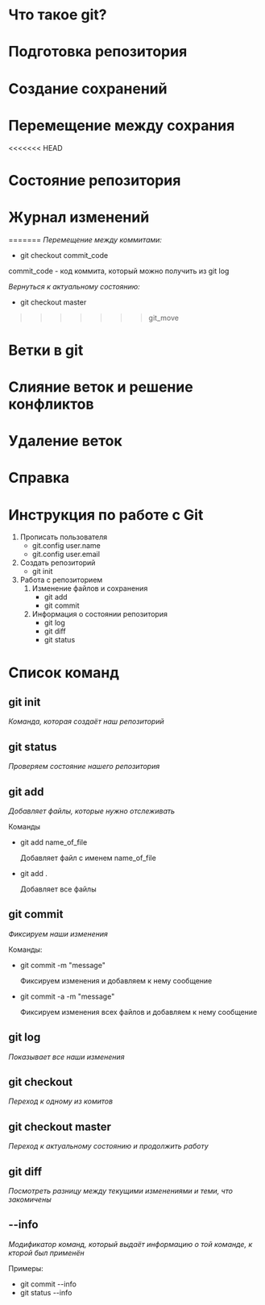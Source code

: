 # Что такое git?

# Подготовка репозитория

# Создание сохранений

# Перемещение между сохрания

<<<<<<< HEAD
# Состояние репозитория

# Журнал изменений
=======
*Перемещение между коммитами:*

* git checkout commit_code

commit_code - код коммита, который можно получить из git log

*Вернуться к актуальному состоянию:*
* git checkout master
>>>>>>> git_move

# Ветки в git

# Слияние веток и решение конфликтов

# Удаление веток

# Справка









# Инструкция по работе с Git 
1. Прописать пользователя
    * git.config user.name
    * git.config user.email
2. Создать репозиторий
   * git init
3. Работа с репозиторием
   1. Изменение файлов и сохранения
       * git add
       * git commit
   2. Информация о состоянии репозитория
      * git log
      * git diff
      * git status

# Список команд

## git init
*Команда, которая создаёт наш репозиторий*

## git status
*Проверяем состояние нашего репозитория*

## git add
*Добавляет файлы, которые нужно отслеживать*

Команды
* git add name_of_file

   Добавляет файл с именем name_of_file

* git add .
   
   Добавляет все файлы

## git commit
*Фиксируем наши изменения*

Команды:
* git commit -m "message"
    
     Фиксируем изменения и добавляем к нему сообщение

* git commit -a -m "message"

     Фиксируем изменения всех файлов и добавляем к нему сообщение

## git log
*Показывает все наши изменения*

## git checkout
*Переход к одному из комитов*

## git checkout master
*Переход к актуальному состоянию и продолжить работу*

## git diff
*Посмотреть разницу между текущими изменениями и теми, что закомичены*

## --info
*Модификатор команд, который выдаёт информацию о той команде, к кторой был применён* 

Примеры:

* git commit --info
* git status --info